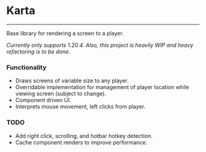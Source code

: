 # Karta

-----
Base library for rendering a screen to a player.

*Currently only supports 1.20.4. Also, this project is heavily WIP and heavy refactoring is to be done.*

### Functionality

- Draws screens of variable size to any player.
- Overridable implementation for management of player location while viewing screen (subject to change).
- Component driven UI.
- Interprets mouse movement, left clicks from player.

### TODO

- Add right click, scrolling, and hotbar hotkey detection.
- Cache component renders to improve performance.